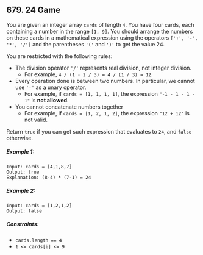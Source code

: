 ## 679. 24 Game

You are given an integer array ```cards``` of length ```4```. You have four cards, each containing a number in the range ```[1, 9]```. You should arrange the numbers on these cards in a mathematical expression using the operators ```['+', '-', '*', '/']``` and the parentheses ```'('``` and ```')'``` to get the value 24.

You are restricted with the following rules:

* The division operator ```'/'``` represents real division, not integer division.
  * For example, ```4 / (1 - 2 / 3) = 4 / (1 / 3) = 12```.
* Every operation done is between two numbers. In particular, we cannot use ```'-'``` as a unary operator.
  * For example, if ```cards = [1, 1, 1, 1]```, the expression ```"-1 - 1 - 1 - 1"``` is **not allowed**.
* You cannot concatenate numbers together
  * For example, if ```cards = [1, 2, 1, 2]```, the expression ```"12 + 12"``` is not valid.

Return ```true``` if you can get such expression that evaluates to ```24```, and ```false``` otherwise.

##### Example 1:
```
Input: cards = [4,1,8,7]
Output: true
Explanation: (8-4) * (7-1) = 24
```
##### Example 2:
```
Input: cards = [1,2,1,2]
Output: false
```

##### Constraints:

* ```cards.length == 4```
* ```1 <= cards[i] <= 9```